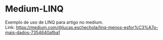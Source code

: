 # Medium-LINQ
Exemplo de uso de LINQ para artigo no medium.
<br>
Link: https://medium.com/@lucas.eschechola/linq-menos-esfor%C3%A7o-mais-dados-7354640afba1
